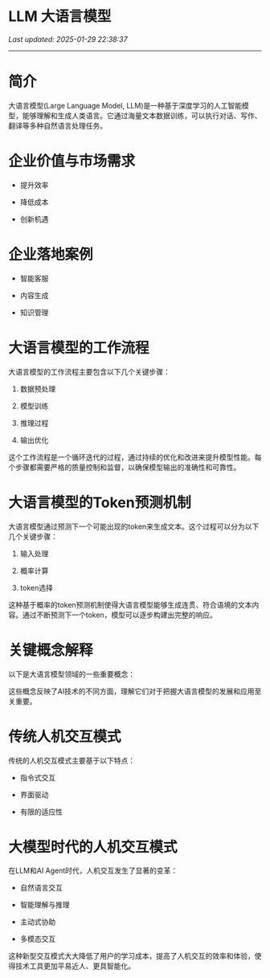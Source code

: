 # LLM 大语言模型

_Last updated: 2025-01-29 22:38:37_

---

# 简介


大语言模型(Large Language Model, LLM)是一种基于深度学习的人工智能模型，能够理解和生成人类语言。它通过海量文本数据训练，可以执行对话、写作、翻译等多种自然语言处理任务。


# 企业价值与市场需求


- 提升效率

- 降低成本

- 创新机遇

# 企业落地案例


- 智能客服

- 内容生成

- 知识管理

# 大语言模型的工作流程


大语言模型的工作流程主要包含以下几个关键步骤：


1. 数据预处理

1. 模型训练

1. 推理过程

1. 输出优化

这个工作流程是一个循环迭代的过程，通过持续的优化和改进来提升模型性能。每个步骤都需要严格的质量控制和监督，以确保模型输出的准确性和可靠性。


# 大语言模型的Token预测机制


大语言模型通过预测下一个可能出现的token来生成文本。这个过程可以分为以下几个关键步骤：


1. 输入处理

1. 概率计算

1. token选择

这种基于概率的token预测机制使得大语言模型能够生成连贯、符合语境的文本内容。通过不断预测下一个token，模型可以逐步构建出完整的响应。


# 关键概念解释


以下是大语言模型领域的一些重要概念：


这些概念反映了AI技术的不同方面，理解它们对于把握大语言模型的发展和应用至关重要。


# 传统人机交互模式


传统的人机交互模式主要基于以下特点：


- 指令式交互

- 界面驱动

- 有限的适应性

# 大模型时代的人机交互模式


在LLM和AI Agent时代，人机交互发生了显著的变革：


- 自然语言交互

- 智能理解与推理

- 主动式协助

- 多模态交互

这种新型交互模式大大降低了用户的学习成本，提高了人机交互的效率和体验，使得技术工具更加平易近人、更具智能化。

